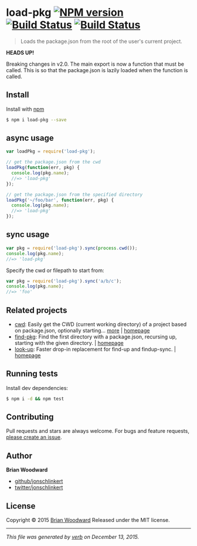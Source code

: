 # load-pkg [![NPM version](https://img.shields.io/npm/v/load-pkg.svg)](https://www.npmjs.com/package/load-pkg) [![Build Status](https://img.shields.io/travis/jonschlinkert/load-pkg.svg)](https://travis-ci.org/jonschlinkert/load-pkg) [![Build Status](https://img.shields.io/travis/jonschlinkert/load-pkg.svg)](https://travis-ci.org/jonschlinkert/load-pkg)

> Loads the package.json from the root of the user's current project.

**HEADS UP!**

Breaking changes in v2.0. The main export is now a function that must be called. This is so that the package.json is lazily loaded when the function is called.

## Install

Install with [npm](https://www.npmjs.com/)

```sh
$ npm i load-pkg --save
```

## async usage

```js
var loadPkg = require('load-pkg');

// get the package.json from the cwd
loadPkg(function(err, pkg) {
  console.log(pkg.name);
  //=> 'load-pkg'
});

// get the package.json from the specified directory
loadPkg('~/foo/bar', function(err, pkg) {
  console.log(pkg.name);
  //=> 'load-pkg'
});
```

## sync usage

```js
var pkg = require('load-pkg').sync(process.cwd());
console.log(pkg.name);
//=> 'load-pkg'
```

Specify the cwd or filepath to start from:

```js
var pkg = require('load-pkg').sync('a/b/c');
console.log(pkg.name);
//=> 'foo'
```

## Related projects

* [cwd](https://www.npmjs.com/package/cwd): Easily get the CWD (current working directory) of a project based on package.json, optionally starting… [more](https://www.npmjs.com/package/cwd) | [homepage](https://github.com/jonschlinkert/cwd)
* [find-pkg](https://www.npmjs.com/package/find-pkg): Find the first directory with a package.json, recursing up, starting with the given directory. | [homepage](https://github.com/jonschlinkert/find-pkg)
* [look-up](https://www.npmjs.com/package/look-up): Faster drop-in replacement for find-up and findup-sync. | [homepage](https://github.com/jonschlinkert/look-up)

## Running tests

Install dev dependencies:

```sh
$ npm i -d && npm test
```

## Contributing

Pull requests and stars are always welcome. For bugs and feature requests, [please create an issue](https://github.com/jonschlinkert/load-pkg/issues/new).

## Author

**Brian Woodward**

* [github/jonschlinkert](https://github.com/jonschlinkert)
* [twitter/jonschlinkert](http://twitter.com/jonschlinkert)

## License

Copyright © 2015 [Brian Woodward](https://github.com/doowb)
Released under the MIT license.

***

_This file was generated by [verb](https://github.com/verbose/verb) on December 13, 2015._